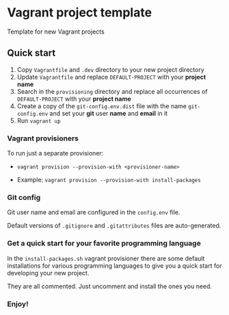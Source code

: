 # Vagrant project template
Template for new Vagrant projects

## Quick start
1. Copy `Vagrantfile` and `.dev` directory to your new project directory 
1. Update `Vagrantfile` and replace `DEFAULT-PROJECT` with your **project name**
1. Search in the `provisioning` directory and replace all occurrences of `DEFAULT-PROJECT` with your **project name**
1. Create a copy of the `git-config.env.dist` file with the name `git-config.env` and set your **git** user **name** and **email** in it 
1. Run `vagrant up`

### Vagrant provisioners
To run just a separate provisioner:
- `vagrant provision --provision-with <provisioner-name>`

- Example: `vagrant provision --provision-with install-packages`

### Git config
Git user name and email are configured in the `config.env` file.

Default versions of `.gitignore` and `.gitattributes` files are auto-generated.

### Get a quick start for your favorite programming language 
In the `install-packages.sh` vagrant provisioner there are some default installations for various programming languages to give you a quick start for developing your new project.

They are all commented. Just uncomment and install the ones you need.  

### Enjoy!
